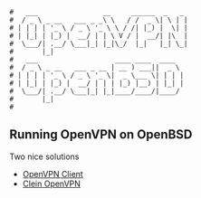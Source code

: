 ```text
#   ___                __     ______  _   _
#  / _ \ _ __   ___ _ _\ \   / /  _ \| \ | |
# | | | | '_ \ / _ \ '_ \ \ / /| |_) |  \| |
# | |_| | |_) |  __/ | | \ V / |  __/| |\  |
#  \___/| .__/ \___|_| |_|\_/  |_|   |_| \_|
#       |_|
#   ___                   ____ ____  ____
#  / _ \ _ __   ___ _ __ | __ ) ___||  _ \
# | | | | '_ \ / _ \ '_ \|  _ \___ \| | | |
# | |_| | |_) |  __/ | | | |_) |__) | |_| |
#  \___/| .__/ \___|_| |_|____/____/|____/
#       |_|
#
```

## Running OpenVPN on OpenBSD

Two nice solutions

- [OpenVPN Client](https://astro-gr.org/openbsd-openvpn-client/)
- [Clein OpenVPN](https://umgeher.org/posts/2022/09/openbsd-client-openvpn.html)
